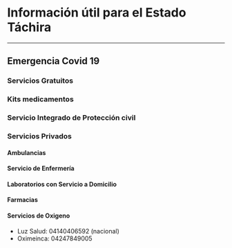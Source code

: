 
# Información útil para el Estado Táchira
---
## Emergencia Covid  19
  
### Servicios Gratuitos 

     
### Kits medicamentos


 
### Servicio Integrado de Protección civil

### Servicios Privados

#### Ambulancias

#### Servicio de Enfermería

#### Laboratorios con Servicio a Domicilio


#### Farmacias


#### Servicios de Oxigeno
* Luz Salud: 04140406592 (nacional)
* Oximeinca: 04247849005



